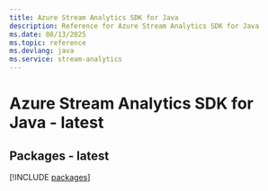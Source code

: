 ```yaml
---
title: Azure Stream Analytics SDK for Java
description: Reference for Azure Stream Analytics SDK for Java
ms.date: 08/13/2025
ms.topic: reference
ms.devlang: java
ms.service: stream-analytics
---
```

# Azure Stream Analytics SDK for Java - latest
## Packages - latest
[!INCLUDE [packages](stream-analytics-index.md)]